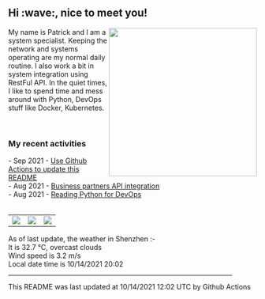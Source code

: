 <h2> Hi :wave:, nice to meet you! </h2>
<img align='right' src="https://media.giphy.com/media/3o6ZsWiPs8bx32YWyY/giphy.gif" width="300" />
<p alight="left">My name is Patrick and I am a system specialist. Keeping the network and systems operating are my normal daily routine. I also work a bit in system integration using RestFul API. In the quiet times, I like to spend time and mess around with Python, DevOps stuff like Docker, Kubernetes.</p>
<br>
<h3>My recent activities</h3>
<!-- Activities start -->
- Sep 2021 - <a href='https://docs.github.com/en/actions' target='_blank'>Use Github Actions to update this README</a><br>
- Aug 2021 - <a href='#' target='_blank'>Business partners API integration</a><br>
- Aug 2021 - <a href='https://book.douban.com/subject/34787347/' target='_blank'>Reading Python for DevOps</a><br><!-- Activities end -->
<br>
<table>
    <tr>
        <td><img src="https://images.unsplash.com/photo-1623056008274-5d4a8bc7f18f?crop=entropy&cs=tinysrgb&fit=max&fm=jpg&ixid=MnwyNjYzMzV8MHwxfHJhbmRvbXx8fHx8fHx8fDE2MzQ0NjQ0Mzg&ixlib=rb-1.2.1&q=80&w=200" /></td>
        <td><img src="https://images.unsplash.com/photo-1619355458389-328dc07ef57a?crop=entropy&cs=tinysrgb&fit=max&fm=jpg&ixid=MnwyNjYzMzV8MHwxfHJhbmRvbXx8fHx8fHx8fDE2MzQ0NjQ0Mzg&ixlib=rb-1.2.1&q=80&w=200" /></td>
        <td><img src="https://images.unsplash.com/photo-1623055918989-b4b50c7bc1a1?crop=entropy&cs=tinysrgb&fit=max&fm=jpg&ixid=MnwyNjYzMzV8MHwxfHJhbmRvbXx8fHx8fHx8fDE2MzQ0NjQ0Mzg&ixlib=rb-1.2.1&q=80&w=200" /></td>
    </tr>
</table>
<!-- Weather start -->
As of last update, the weather in Shenzhen :- <br>
It is 32.7 &#8451;, overcast clouds<br>
Wind speed is 3.2 m/s<br>
Local date time is 10/14/2021 20:02<br><!-- Weather end -->
<hr size='8' width='90%'>
<!-- Updatetime start -->
This README was last updated at 10/14/2021 12:02 UTC by Github Actions<!-- Updatetime end -->